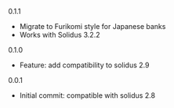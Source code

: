 0.1.1
* Migrate to Furikomi style for Japanese banks
* Works with Solidus 3.2.2

0.1.0
* Feature: add compatibility to solidus 2.9

0.0.1
* Initial commit: compatible with solidus 2.8
